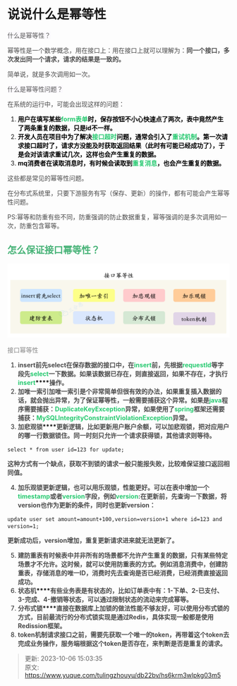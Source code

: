 # 说说什么是幂等性

<font style="color:rgb(89, 89, 89);background-color:rgb(251, 249, 253);">什么是幂等性？</font>

<font style="color:rgb(74, 74, 74);">幂等性是一个数学概念，用在接口上：用在接口上就可以理解为：</font>**<font style="color:rgb(74, 74, 74);">同一个接口，多次发出同一个请求，请求的结果是一致的。</font>**

<font style="color:rgb(74, 74, 74);">简单说，就是多次调用如一次。</font>

<font style="color:rgb(89, 89, 89);background-color:rgb(251, 249, 253);">什么是幂等性问题？</font>

<font style="color:rgb(74, 74, 74);">在系统的运行中，可能会出现这样的问题：</font>

1. **<font style="color:rgb(1, 1, 1);">用户在填写某些</font>****<font style="color:rgb(40, 202, 113);">form表单</font>****<font style="color:rgb(1, 1, 1);">时，保存按钮不小心快速点了两次，表中竟然产生了两条重复的数据，只是id不一样。</font>**
2. **<font style="color:rgb(1, 1, 1);">开发人员在项目中为了解决</font>****<font style="color:rgb(40, 202, 113);">接口超时</font>****<font style="color:rgb(1, 1, 1);">问题，通常会引入了</font>****<font style="color:rgb(40, 202, 113);">重试机制</font>****<font style="color:rgb(1, 1, 1);">。第一次请求接口超时了，请求方没能及时获取返回结果（此时有可能已经成功了），于是会对该请求重试几次，这样也会产生重复的数据。</font>**
3. **<font style="color:rgb(1, 1, 1);">mq消费者在读取消息时，有时候会读取到</font>****<font style="color:rgb(40, 202, 113);">重复消息</font>****<font style="color:rgb(1, 1, 1);">，也会产生重复的数据。</font>**

<font style="color:rgb(74, 74, 74);">这些都是常见的幂等性问题。</font>

<font style="color:rgb(74, 74, 74);">在分布式系统里，只要下游服务有写（保存、更新）的操作，都有可能会产生幂等性问题。</font>

<font style="color:rgb(74, 74, 74);">PS:幂等和防重有些不同，防重强调的防止数据重复，幂等强调的是多次调用如一次，防重包含幂等。</font>

## <font style="color:rgb(72, 179, 120);">怎么保证接口幂等性？</font>
![1696575754311-fb0282b1-889d-447b-a7c5-b80abea1a542.png](./img/nves10V5uqUZTPQ-/1696575754311-fb0282b1-889d-447b-a7c5-b80abea1a542-317836.png)

<font style="color:rgb(136, 136, 136);">接口幂等性</font>

1. **<font style="color:rgb(74, 74, 74);">insert前先select</font>****<font style="color:rgb(74, 74, 74);">在保存数据的接口中，在</font>****<font style="color:rgb(40, 202, 113);">insert</font>****<font style="color:rgb(74, 74, 74);">前，先根据</font>****<font style="color:rgb(40, 202, 113);">requestId</font>****<font style="color:rgb(74, 74, 74);">等字段先</font>****<font style="color:rgb(40, 202, 113);">select</font>****<font style="color:rgb(74, 74, 74);">一下数据。如果该数据已存在，则直接返回，如果不存在，才执行  </font>****<font style="color:rgb(40, 202, 113);">insert</font>****<font style="color:rgb(74, 74, 74);">操作。</font>**
2. **<font style="color:rgb(74, 74, 74);">加唯一索引</font>****<font style="color:rgb(74, 74, 74);">加唯一索引是个非常简单但很有效的办法，如果重复插入数据的话，就会抛出异常，为了保证幂等性，一般需要捕获这个异常。</font>****<font style="color:rgb(74, 74, 74);">如果是</font>****<font style="color:rgb(40, 202, 113);">java</font>****<font style="color:rgb(74, 74, 74);">程序需要捕获：</font>****<font style="color:rgb(40, 202, 113);">DuplicateKeyException</font>****<font style="color:rgb(74, 74, 74);">异常，如果使用了</font>****<font style="color:rgb(40, 202, 113);">spring</font>****<font style="color:rgb(74, 74, 74);">框架还需要捕获：</font>****<font style="color:rgb(40, 202, 113);">MySQLIntegrityConstraintViolationException</font>****<font style="color:rgb(74, 74, 74);">异常。</font>**
3. **<font style="color:rgb(74, 74, 74);">加悲观锁</font>****<font style="color:rgb(74, 74, 74);">更新逻辑，比如更新用户账户余额，可以加悲观锁，把对应用户的哪一行数据锁住。同一时刻只允许一个请求获得锁，其他请求则等待。</font>**

```plain
select * from user id=123 for update;
```

**<font style="color:rgb(74, 74, 74);">这种方式有一个缺点，获取不到锁的请求一般只能报失败，比较难保证接口返回相同值。</font>**

4. **<font style="color:rgb(74, 74, 74);">加乐观锁</font>****<font style="color:rgb(74, 74, 74);">更新逻辑，也可以用乐观锁，性能更好。可以在表中增加一个</font>****<font style="color:rgb(40, 202, 113);">timestamp</font>****<font style="color:rgb(74, 74, 74);">或者</font>****<font style="color:rgb(40, 202, 113);">version</font>****<font style="color:rgb(74, 74, 74);">字段，例如</font>****<font style="color:rgb(40, 202, 113);">version</font>****<font style="color:rgb(74, 74, 74);">:</font>****<font style="color:rgb(74, 74, 74);">在更新前，先查询一下数据，将version也作为更新的条件，同时也更新version：</font>**

```plain
update user set amount=amount+100,version=version+1 where id=123 and version=1;
```

**<font style="color:rgb(74, 74, 74);">更新成功后，version增加，重复更新请求进来就无法更新了。</font>**

5. **<font style="color:rgb(74, 74, 74);">建防重表</font>****<font style="color:rgb(74, 74, 74);">有时候表中并非所有的场景都不允许产生重复的数据，只有某些特定场景才不允许。这时候，就可以使用防重表的方式。</font>****<font style="color:rgb(74, 74, 74);">例如消息消费中，创建防重表，存储消息的唯一ID，消费时先去查询是否已经消费，已经消费直接返回成功。</font>**
6. **<font style="color:rgb(74, 74, 74);">状态机</font>****<font style="color:rgb(74, 74, 74);">有些业务表是有状态的，比如订单表中有：1-下单、2-已支付、3-完成、4-撤销等状态，可以通过限制状态的流动来完成幂等。</font>**
7. **<font style="color:rgb(74, 74, 74);">分布式锁</font>****<font style="color:rgb(74, 74, 74);">直接在数据库上加锁的做法性能不够友好，可以使用分布式锁的方式，目前最流行的分布式锁实现是通过Redis，具体实现一般都是使用Redission框架。</font>**
8. **<font style="color:rgb(74, 74, 74);">token机制请求接口之前，需要先获取一个唯一的token，再带着这个token去完成业务操作，服务端根据这个token是否存在，来判断是否是重复的请求。</font>**



> 更新: 2023-10-06 15:03:35  
> 原文: <https://www.yuque.com/tulingzhouyu/db22bv/hs6krm3wlpkg03m5>